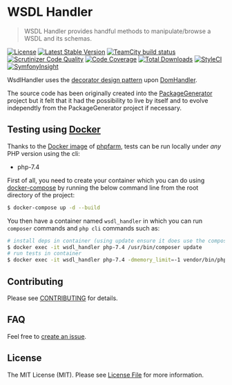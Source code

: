 # WSDL Handler

> WSDL Handler provides handful methods to manipulate/browse a WSDL and its schemas.

[![License](https://poser.pugx.org/wsdltophp/wsdlhandler/license)](https://packagist.org/packages/wsdltophp/wsdlhandler)
[![Latest Stable Version](https://poser.pugx.org/wsdltophp/wsdlhandler/version.png)](https://packagist.org/packages/wsdltophp/wsdlhandler)
[![TeamCity build status](https://teamcity.mikael-delsol.fr/app/rest/builds/buildType:id:WsdlHandler_Build/statusIcon.svg)](https://github.com/WsdlToPhp/WsdlHandler)
[![Scrutinizer Code Quality](https://scrutinizer-ci.com/g/WsdlToPhp/WsdlHandler/badges/quality-score.png)](https://scrutinizer-ci.com/g/WsdlToPhp/WsdlHandler/)
[![Code Coverage](https://scrutinizer-ci.com/g/WsdlToPhp/WsdlHandler/badges/coverage.png)](https://scrutinizer-ci.com/g/WsdlToPhp/WsdlHandler/)
[![Total Downloads](https://poser.pugx.org/wsdltophp/wsdlhandler/downloads)](https://packagist.org/packages/wsdltophp/wsdlhandler)
[![StyleCI](https://styleci.io/repos/87977980/shield)](https://styleci.io/repos/87977980)
[![SymfonyInsight](https://insight.symfony.com/projects/b3232a2b-83c4-4546-92ae-c3f1357f62e9/mini.svg)](https://insight.symfony.com/projects/b3232a2b-83c4-4546-92ae-c3f1357f62e9)

WsdlHandler uses the [decorator design pattern](https://en.wikipedia.org/wiki/Decorator_pattern) upon [DomHandler](https://github.com/WsdlToPhp/DomHandler).

The source code has been originally created into the [PackageGenerator](https://github.com/WsdlToPhp/PackageGenerator) project but it felt that it had the possibility to live by itself and to evolve independtly from the PackageGenerator project if necessary.

## Testing using [Docker](https://www.docker.com/)
Thanks to the [Docker image](https://hub.docker.com/r/splitbrain/phpfarm) of [phpfarm](https://github.com/fpoirotte/phpfarm), tests can be run locally under *any* PHP version using the cli:
- php-7.4

First of all, you need to create your container which you can do using [docker-compose](https://docs.docker.com/compose/) by running the below command line from the root directory of the project:
```bash
$ docker-compose up -d --build
```

You then have a container named `wsdl_handler` in which you can run `composer` commands and `php cli` commands such as:
```bash
# install deps in container (using update ensure it does use the composer.lock file if there is any)
$ docker exec -it wsdl_handler php-7.4 /usr/bin/composer update
# run tests in container
$ docker exec -it wsdl_handler php-7.4 -dmemory_limit=-1 vendor/bin/phpunit
```

## Contributing

Please see [CONTRIBUTING](.github/CONTRIBUTING.md) for details.

## FAQ

Feel free to [create an issue](https://github.com/WsdlToPhp/WsdlHandler/issues/new).

## License

The MIT License (MIT). Please see [License File](LICENSE) for more information.

